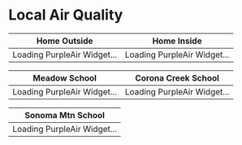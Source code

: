 # Local Air Quality

|Home Outside|Home Inside|
| :---: | :---: |
|<div id='PurpleAirWidget_75137_module_AQI_conversion_C0_average_10_layer_standard'>Loading PurpleAir Widget...</div><script src='https://www.purpleair.com/pa.widget.js?key=GPOUGVELM0NIQ8OO&module=AQI&conversion=C0&average=10&layer=standard&container=PurpleAirWidget_75137_module_AQI_conversion_C0_average_10_layer_standard'></script>|<div id='PurpleAirWidget_81745_module_AQI_conversion_C0_average_10_layer_standard'>Loading PurpleAir Widget...</div><script src='https://www.purpleair.com/pa.widget.js?key=1DSG94A6RYEA4KQ9&module=AQI&conversion=C0&average=10&layer=standard&container=PurpleAirWidget_81745_module_AQI_conversion_C0_average_10_layer_standard'></script>|

|Meadow School|Corona Creek School|
| :---: | :---: |
|<div id='PurpleAirWidget_40141_module_AQI_conversion_C0_average_10_layer_standard'>Loading PurpleAir Widget...</div><script src='https://www.purpleair.com/pa.widget.js?key=JD8JGXOBNQMO0UY0&module=AQI&conversion=C0&average=10&layer=standard&container=PurpleAirWidget_40141_module_AQI_conversion_C0_average_10_layer_standard'></script>|<div id='PurpleAirWidget_40169_module_AQI_conversion_C0_average_10_layer_standard'>Loading PurpleAir Widget...</div><script src='https://www.purpleair.com/pa.widget.js?key=KM75NAMBQ1X5G8T8&module=AQI&conversion=C0&average=10&layer=standard&container=PurpleAirWidget_40169_module_AQI_conversion_C0_average_10_layer_standard'></script>|

|Sonoma Mtn School|  
| :---: |
|<div id='PurpleAirWidget_70691_module_AQI_conversion_C0_average_10_layer_standard'>Loading PurpleAir Widget...</div><script src='https://www.purpleair.com/pa.widget.js?key=T62QRQ5R5YL442NA&module=AQI&conversion=C0&average=10&layer=standard&container=PurpleAirWidget_70691_module_AQI_conversion_C0_average_10_layer_standard'></script>|


